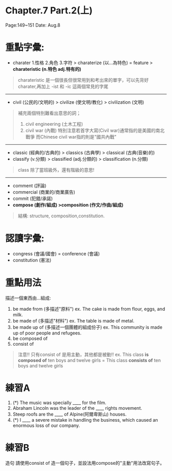 # Chapter.7   Part.2(上)   
Page:149~151  Date: Aug.8
# 重點字彙:
* charater 1.性格 2.角色 3.字符
\> charaterize (以...為特色) = feature
\> **charateristic (n.特色 adj.特有的)**
> charateristic 是一個很長但很常用到和考出來的單字，可以先背好charater,再加上 -ist 和 -ic 這兩個常見的字尾

---
* civil (公民的/文明的)
\> civilize (使文明/教化)
\> civilization (文明)
> 補充兩個特別難看出意思的詞； 
> 1. civil engineering (土木工程) 
> 2. civil war (內戰)
> 特別注意若首字大寫(Civil war)通常指的是美國的南北戰爭
> 而Chinese civil war指的則是"國共內戰"
---
* classic (經典的/古典的)
\> classics (古典學)
\> classical (古典(音樂)的)
* classify (v.分類)
\> classified (adj.分類的)
\> classification (n.分類)
> class 除了當班級外，還有階級的意思!

---
* comment (評論)
* commercial (商業的/商業廣告)
* commit (犯錯/承諾)
* **compose (創作/組成)
\>composition (作文/作曲/組成)**
>結構: structure, composition,constitution.
# 認讀字彙:
* congress (會議/國會) = conference (會議)
* constitution (憲法)

# 重點用法
描述一個東西由...組成:
1. be made from (多描述"原料") 
ex. The cake is made from flour, eggs, and milk.
3. be made of   (多描述"材料") 
ex. The table is made of metal.
5. be made up of (多描述一個團體的組成份子) 
ex. This community is made up of poor people and refugees.
7. be composed of
8. consist of
> 注意!! 只有consist of 是用主動，其他都是被動!!
> ex. This class **is composed of** ten boys and twelve girls
> = This class **consists of** ten boys and twelve girls

# 練習A
1. (*) The music was specially ____ for the film.
2. Abraham Lincoln was the leader of the ____ rights movement.
3. Steep roofs are the ____ of Alpine(阿爾卑斯山) houses.
4. (*) I ____ a severe mistake in handling the business, which caused an enormous loss of our company.
# 練習B
造句
請使用consist of 造一個句子，並設法用compose的"主動"用法改寫句子。


